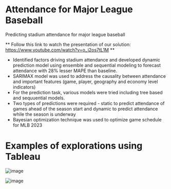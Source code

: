 # Attendance for Major League Baseball
Predicting stadium attendance for major league baseball

** Follow this link to watch the presentation of our solution: https://www.youtube.com/watch?v=o_j2os7tL1M **

* Identified factors driving stadium attendance and developed dynamic prediction model using ensemble and sequential modeling to forecast attendance with 28% lesser MAPE than baseline.
* SARIMAX model was used to address the causality between attendance and important features (game, player, geography and economy level indicators)
* For the prediction task, various models were tried including tree based and sequuential models. 
* Two types of predictions were required - static to predict attendance of games ahead of the season start and dynamic to predict attendance while the season is underway
* Bayesian optimization technique was used to optimize game schedule for MLB 2023


# Examples of explorations using Tableau

![image](https://github.com/DumBiriyani/MLB/assets/19753112/11475e0f-a0ee-4289-bba0-e0d487aa708d)


![image](https://github.com/DumBiriyani/MLB/assets/19753112/ac8bc0f5-0e3e-45e7-b5f5-0ef7a4f25fe1)

